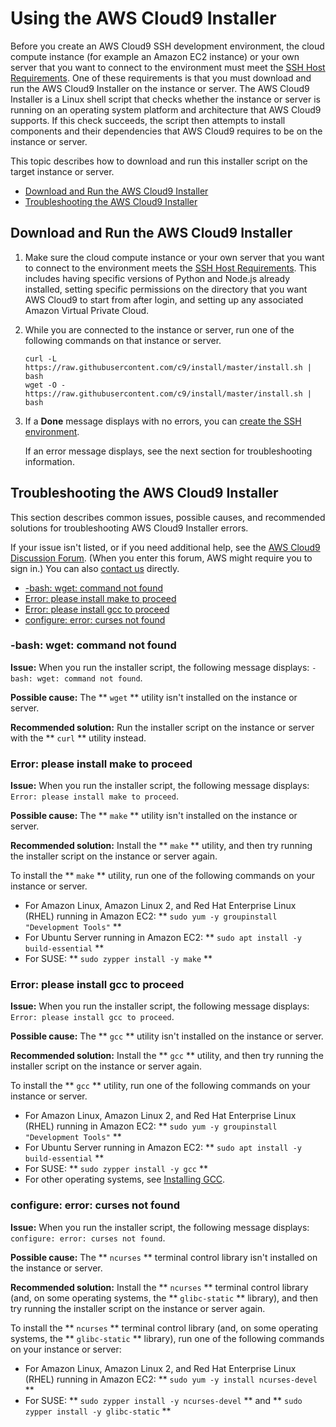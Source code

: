 # Using the AWS Cloud9 Installer<a name="installer"></a>

Before you create an AWS Cloud9 SSH development environment, the cloud compute instance \(for example an Amazon EC2 instance\) or your own server that you want to connect to the environment must meet the [SSH Host Requirements](ssh-settings.md#ssh-settings-requirements)\. One of these requirements is that you must download and run the AWS Cloud9 Installer on the instance or server\. The AWS Cloud9 Installer is a Linux shell script that checks whether the instance or server is running on an operating system platform and architecture that AWS Cloud9 supports\. If this check succeeds, the script then attempts to install components and their dependencies that AWS Cloud9 requires to be on the instance or server\.

This topic describes how to download and run this installer script on the target instance or server\.
+  [Download and Run the AWS Cloud9 Installer](#installer-download-run) 
+  [Troubleshooting the AWS Cloud9 Installer](#installer-troubleshooting) 

## Download and Run the AWS Cloud9 Installer<a name="installer-download-run"></a>

1. Make sure the cloud compute instance or your own server that you want to connect to the environment meets the [SSH Host Requirements](ssh-settings.md#ssh-settings-requirements)\. This includes having specific versions of Python and Node\.js already installed, setting specific permissions on the directory that you want AWS Cloud9 to start from after login, and setting up any associated Amazon Virtual Private Cloud\.

1. While you are connected to the instance or server, run one of the following commands on that instance or server\.

   ```
   curl -L https://raw.githubusercontent.com/c9/install/master/install.sh | bash
   wget -O - https://raw.githubusercontent.com/c9/install/master/install.sh | bash
   ```

1. If a **Done** message displays with no errors, you can [create the SSH environment](create-environment-ssh.md)\.

   If an error message displays, see the next section for troubleshooting information\.

## Troubleshooting the AWS Cloud9 Installer<a name="installer-troubleshooting"></a>

This section describes common issues, possible causes, and recommended solutions for troubleshooting AWS Cloud9 Installer errors\.

If your issue isn't listed, or if you need additional help, see the [AWS Cloud9 Discussion Forum](https://forums.aws.amazon.com/forum.jspa?forumID=268)\. \(When you enter this forum, AWS might require you to sign in\.\) You can also [contact us](https://aws.amazon.com/contact-us/) directly\.
+  [\-bash: wget: command not found](#installer-wget-not-found) 
+  [Error: please install make to proceed](#installer-install-make) 
+  [Error: please install gcc to proceed](#installer-install-gcc) 
+  [configure: error: curses not found](#installer-install-curses) 

### \-bash: wget: command not found<a name="installer-wget-not-found"></a>

 **Issue:** When you run the installer script, the following message displays: `-bash: wget: command not found`\.

 **Possible cause:** The ** `wget` ** utility isn't installed on the instance or server\.

 **Recommended solution:** Run the installer script on the instance or server with the ** `curl` ** utility instead\.

### Error: please install make to proceed<a name="installer-install-make"></a>

 **Issue:** When you run the installer script, the following message displays: `Error: please install make to proceed`\.

 **Possible cause:** The ** `make` ** utility isn't installed on the instance or server\.

 **Recommended solution:** Install the ** `make` ** utility, and then try running the installer script on the instance or server again\.

To install the ** `make` ** utility, run one of the following commands on your instance or server\.
+ For Amazon Linux, Amazon Linux 2, and Red Hat Enterprise Linux \(RHEL\) running in Amazon EC2: ** `sudo yum -y groupinstall "Development Tools"` ** 
+ For Ubuntu Server running in Amazon EC2: ** `sudo apt install -y build-essential` **
+ For SUSE: ** `sudo zypper install -y make` ** 

### Error: please install gcc to proceed<a name="installer-install-gcc"></a>

 **Issue:** When you run the installer script, the following message displays: `Error: please install gcc to proceed`\.

 **Possible cause:** The ** `gcc` ** utility isn't installed on the instance or server\.

 **Recommended solution:** Install the ** `gcc` ** utility, and then try running the installer script on the instance or server again\.

To install the ** `gcc` ** utility, run one of the following commands on your instance or server\.
+ For Amazon Linux, Amazon Linux 2, and Red Hat Enterprise Linux \(RHEL\) running in Amazon EC2: ** `sudo yum -y groupinstall "Development Tools"` ** 
+ For Ubuntu Server running in Amazon EC2: ** `sudo apt install -y build-essential` **
+ For SUSE: ** `sudo zypper install -y gcc` ** 
+ For other operating systems, see [Installing GCC](https://gcc.gnu.org/install/)\.

### configure: error: curses not found<a name="installer-install-curses"></a>

 **Issue:** When you run the installer script, the following message displays: `configure: error: curses not found`\.

 **Possible cause:** The ** `ncurses` ** terminal control library isn't installed on the instance or server\.

 **Recommended solution:** Install the ** `ncurses` ** terminal control library \(and, on some operating systems, the ** `glibc-static` ** library\), and then try running the installer script on the instance or server again\.

To install the ** `ncurses` ** terminal control library \(and, on some operating systems, the ** `glibc-static` ** library\), run one of the following commands on your instance or server:
+ For Amazon Linux, Amazon Linux 2, and Red Hat Enterprise Linux \(RHEL\) running in Amazon EC2: ** `sudo yum -y install ncurses-devel` ** 
+ For SUSE: ** `sudo zypper install -y ncurses-devel` ** and ** `sudo zypper install -y glibc-static` ** 